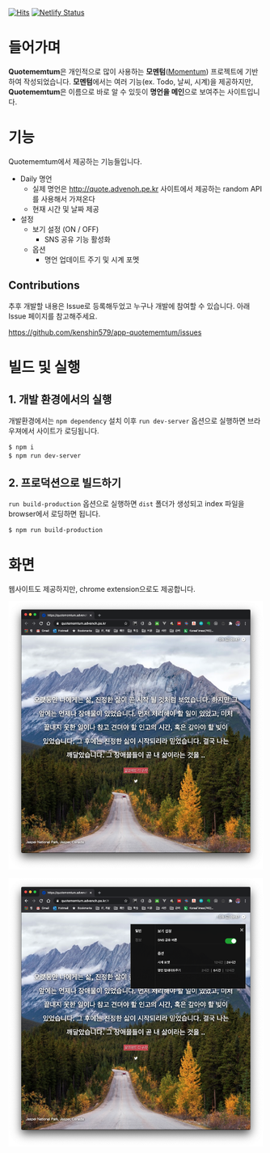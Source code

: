 [![Hits](https://hits.seeyoufarm.com/api/count/incr/badge.svg?url=https%3A%2F%2Fgithub.com%2Fkenshin579%2Fapp-quotememtum&count_bg=%2379C83D&title_bg=%23555555&icon=&icon_color=%23E7E7E7&title=hits&edge_flat=false)](https://hits.seeyoufarm.com)
[![Netlify Status](https://api.netlify.com/api/v1/badges/036a5666-0b30-4f34-a220-86341ab61b1b/deploy-status)](https://app.netlify.com/sites/quotememtum/deploys)

# 들어가며

**Quotememtum**은 개인적으로 많이 사용하는 **모멘텀**([Momentum](https://momentumdash.com/)) 프로젝트에 기반하여 작성되었습니다. **모멘텀**에서는 여러 기능(ex. Todo, 날씨, 시계)을 제공하지만, **Quotememtum**은 이름으로 바로 알 수 있듯이 **명언을 메인**으로 보여주는 사이트입니다.

# 기능

Quotememtum에서 제공하는 기능들입니다. 

- Daily 명언
  - 실제 명언은 http://quote.advenoh.pe.kr 사이트에서 제공하는 random API를 사용해서 가져온다
  - 현재 시간 및 날짜 제공
- 설정
  - 보기 설정 (ON / OFF)
    - SNS 공유 기능 활성화
  - 옵션 
    - 명언 업데이트 주기 및 시계 포멧

## Contributions

추후 개발할 내용은 Issue로 등록해두었고 누구나 개발에 참여할 수 있습니다. 아래 Issue 페이지를 참고해주세요. 

https://github.com/kenshin579/app-quotememtum/issues

# 빌드 및 실행

## 1. 개발 환경에서의 실행

개발환경에서는 `npm dependency` 설치 이후 `run dev-server` 옵션으로 실행하면 브라우져에서 사이트가 로딩됩니다. 

```bash
$ npm i
$ npm run dev-server
```


## 2. 프로덕션으로 빌드하기

`run build-production` 옵션으로 실행하면 `dist` 폴더가 생성되고 index 파일을 browser에서 로딩하면 됩니다. 

```bash
$ npm run build-production
```

# 화면

웹사이트도 제공하지만, chrome extension으로도 제공합니다. 

![image-20201009094713392](images/image-20201009094713392.png)

![image-20201009094740297](images/image-20201009094740297.png)
